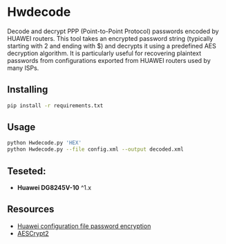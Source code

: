 # Hwdecode

Decode and decrypt PPP (Point-to-Point Protocol) passwords encoded by HUAWEI routers. This tool takes an encrypted password string (typically starting with $2$ and ending with $) and decrypts it using a predefined AES decryption algorithm. It is particularly useful for recovering plaintext passwords from configurations exported from HUAWEI routers used by many ISPs.

## Installing

```bash
pip install -r requirements.txt
```

## Usage

```bash
python Hwdecode.py 'HEX'
python Hwdecode.py --file config.xml --output decoded.xml
```

## Teseted:

* **Huawei DG8245V-10** ^1.x

## Resources

* [Huawei configuration file password encryption](https://blog.fayaru.me/posts/huawei_router_config/)
* [AESCrypt2](https://github.com/palmerc/AESCrypt2)
